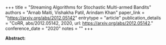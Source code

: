 +++
title = "Streaming Algorithms for Stochastic Multi-armed Bandits"
authors = "Arnab Maiti, Vishakha Patil, Arindam Khan"
paper_link = "https://arxiv.org/abs/2012.05142"
entrytype = "article"
publication_details = "CoRR, abs/2012.05142, 2020, url: <a href='https://arxiv.org/abs/2012.05142' target='_blank'>https://arxiv.org/abs/2012.05142</a>."
conference_date = "2020"
notes = ""
+++

<b>Abstract:</b>
